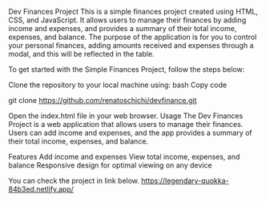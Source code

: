 Dev Finances Project
This is a simple finances project created using HTML, CSS, and JavaScript. It allows users to manage their finances by adding income and expenses, and provides a summary of their total income, expenses, and balance.
The purpose of the application is for you to control your personal finances, adding amounts received and expenses through a modal, and this will be reflected in the table.

To get started with the Simple Finances Project, follow the steps below:

Clone the repository to your local machine using:
bash
Copy code

git clone https://github.com/renatoschichi/devfinance.git

Open the index.html file in your web browser.
Usage
The Dev Finances Project is a web application that allows users to manage their finances. Users can add income and expenses, and the app provides a summary of their total income, expenses, and balance.

Features
Add income and expenses
View total income, expenses, and balance
Responsive design for optimal viewing on any device

You can check the project in link below.
https://legendary-quokka-84b3ed.netlify.app/
